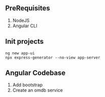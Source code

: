 
## PreRequisites

1. NodeJS
2. Angular CLI

## Init projects

```shell
ng new app-ui
npx express-generator --no-view app-server
```

## Angular Codebase

1. Add bootstrap
2. Create an omdb service